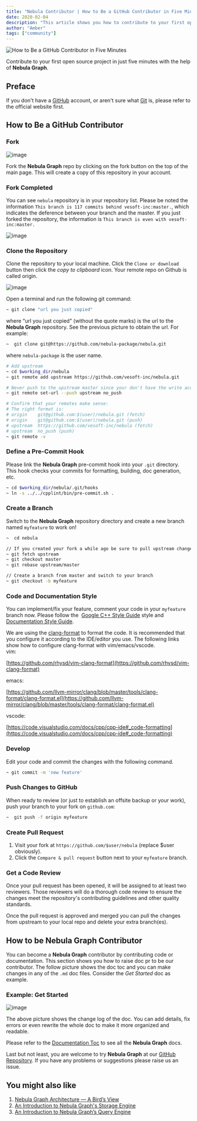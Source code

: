 ```yaml
---
title: "Nebula Contributor | How to Be a GitHub Contributor in Five Minutes"
date: 2020-02-04
description: "This article shows you how to contribute to your first open source project in just five minutes."
author: "Amber"
tags: ["community"]
---
```


![How to Be a GitHub Contributor in Five Minutes](https://user-images.githubusercontent.com/57335825/83609456-30de1f80-a533-11ea-8331-8772291191f6.png)

Contribute to your first open source project in just five minutes with the help of **Nebula Graph**.

## Preface

If you don't have a [GitHub](https://github.com/) account, or aren't sure what [Git](https://git-scm.com/book/en/v2/Getting-Started-What-is-Git%3F) is, please refer to the official website first.

## How to Be a GitHub Contributor

### Fork

![image](https://user-images.githubusercontent.com/38887077/75140348-add64d80-5729-11ea-97ac-07e7ab61fff7.png)

Fork the **Nebula Graph** repo by clicking on the fork button on the top of the main page. This will create a copy of this repository in your account.

### Fork Completed

You can see `nebula` repository is in your repository list. Please be noted the information `This branch is 117 commits behind vesoft-inc:master.`, which indicates the deference between your branch and the master. If you just forked the repository, the information is `This branch is even with vesoft-inc:master.`

![image](https://user-images.githubusercontent.com/38887077/75140375-bc246980-5729-11ea-9aea-df24ce4bb9f2.png)

### Clone the Repository

Clone the repository to your local machine. Click the `Clone or download` button then click the _copy to clipboard_ icon. Your remote repo on Github is called origin.

![image](https://user-images.githubusercontent.com/38887077/75140380-bfb7f080-5729-11ea-950c-cabedad3bfc3.png)

Open a terminal and run the following git command:

```bash
~ git clone "url you just copied"
```

where “url you just copied” (without the quote marks) is the url to the **Nebula Graph** repository. See the previous picture to obtain the url. For example:

```bash
~  git clone git@https://github.com/nebula-package/nebula.git
```

where `nebula-package` is the user name.

```bash
# Add upstream
~ cd $working_dir/nebula
~ git remote add upstream https://github.com/vesoft-inc/nebula.git

# Never push to the upstream master since your don't have the write access
~ git remote set-url --push upstream no_push

# Confirm that your remotes make sense:
# The right format is:
# origin    git@github.com:$(user)/nebula.git (fetch)
# origin    git@github.com:$(user)/nebula.git (push)
# upstream  https://github.com/vesoft-inc/nebula (fetch)
# upstream  no_push (push)
~ git remote -v
```

### Define a Pre-Commit Hook

Please link the **Nebula Graph** pre-commit hook into your `.git` directory. This hook checks your commits for formatting, building, doc generation, etc.

```bash
~ cd $working_dir/nebula/.git/hooks
~ ln -s ../../cpplint/bin/pre-commit.sh .
```

### Create a Branch

Switch to the **Nebula Graph** repository directory and create a new branch named `myfeature` to work on!

```bash
~  cd nebula

// If you created your fork a while ago be sure to pull upstream changes into your local repository.
~ git fetch upstream
~ git checkout master
~ git rebase upstream/master

// Create a branch from master and switch to your branch
~ git checkout -b myfeature
```

### Code and Documentation Style

You can implement/fix your feature, comment your code in your `myfeature` branch now. Please follow the  [Google C++ Style Guide](https://google.github.io/styleguide/cppguide.html) style and [Documentation Style Guide](https://github.com/vesoft-inc/nebula/blob/master/docs/manual-CN/4.contributions/developer-documentation-style-guide.md).

We are using the [clang-format](https://clang.llvm.org/docs/ClangFormatStyleOptions.html) to format the code. It is recommended that you configure it according to the IDE/editor you use. The following links show how to configure clang-format with vim/emacs/vscode.<br />vim:

[https://github.com/rhysd/vim-clang-format](https://github.com/rhysd/vim-clang-format)

emacs:

[https://github.com/llvm-mirror/clang/blob/master/tools/clang-format/clang-format.el](https://github.com/llvm-mirror/clang/blob/master/tools/clang-format/clang-format.el)

vscode:

[https://code.visualstudio.com/docs/cpp/cpp-ide#_code-formatting](https://code.visualstudio.com/docs/cpp/cpp-ide#_code-formatting)

### Develop

Edit your code and commit the changes with the following command.

```bash
~ git commit -m 'new feature'
```

### Push Changes to GitHub

When ready to review (or just to establish an offsite backup or your work), push your branch to your fork on `github.com`:

```bash
~  git push -f origin myfeature
```

### Create Pull Request

1. Visit your fork at `https://github.com/$user/nebula` (replace $user obviously).
1. Click the `Compare & pull request` button next to your `myfeature` branch.

### Get a Code Review

Once your pull request has been opened, it will be assigned to at least two reviewers. Those reviewers will do a thorough code review to ensure the changes meet the repository's contributing guidelines and other quality standards.

Once the pull request is approved and merged you can pull the changes from upstream to your local repo and delete your extra branch(es).

## How to be Nebula Graph Contributor

You can become a **Nebula Graph** contributor by contributing code or documentation. This section shows you how to raise doc pr to be our contributor. The follow picture shows the doc toc and you can make changes in any of the `.md` doc files. Consider the _Get Started_ doc as example.

### Example: Get Started

![image](https://user-images.githubusercontent.com/38887077/75140418-d78f7480-5729-11ea-9a97-7fb861d9e03e.png)

The above picture shows the change log of the doc. You can add details, fix errors or even rewrite the whole doc to make it more organized and readable.

Please refer to the [Documentation Toc](https://github.com/vesoft-inc/nebula/blob/master/docs/manual-EN/README.md) to see all the **Nebula Graph** docs.

Last but not least, you are welcome to try **Nebula Graph** at our [GitHub Repository](https://github.com/vesoft-inc/nebula). If you have any problems or suggestions please raise us an issue.

## You might also like
1. [Nebula Graph Architecture — A Bird’s View](https://nebula-graph.io/posts/nebula-graph-architecture-overview/)
1. [An Introduction to Nebula Graph's Storage Engine](https://nebula-graph.io/posts/nebula-graph-storage-engine-overview/)
1. [An Introduction to Nebula Graph’s Query Engine](https://nebula-graph.io/posts/nebula-graph-query-engine-overview/)
